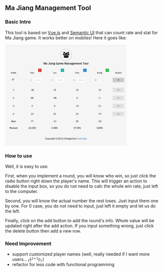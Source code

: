 ## Ma Jiang Management Tool

### Basic Intro
This tool is based on [Vue.js](http://vuejs.org/) and [Semantic UI](http://semantic-ui.com/) that can count rate and stat for Ma Jiang game. It works better on mobiles!
Here it goes like:

<img src="https://github.com/Rvtea/MaJiangCounter/blob/gh-pages/img/example_img.png" width = "400" alt="example" align="center" />

### How to use

Well, it is easy to use.

First, when you implement a round, you will know who win, so just click the radio button right down the player's name. This will trigger an action to disable the input box, so you do not need to calc the whole win rate, just left to the computer.

Second, you will know the actual number the rest loses. Just input them one by one. For 0 case, you do not need to input, just left it empty and let us do the left.

Finally, click on the add button to add the round's info. Whole value will be updated right after the add action. If you input something wrong, just click the delete button then add a new row.

### Need Improvement
* support customized player names (well, really needed if I want more users...╭(╯^╰)╮)
* refactor for less code with functional programming
